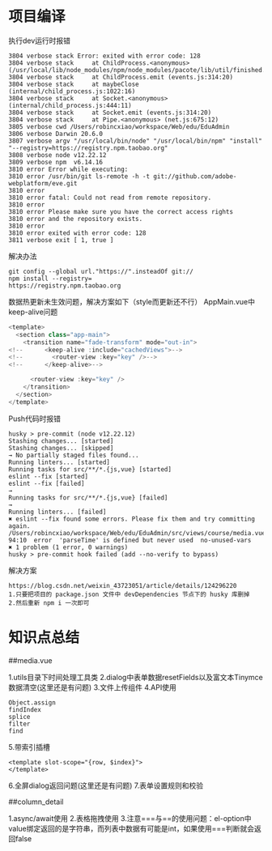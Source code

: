 
# 项目编译
执行dev运行时报错

```
3804 verbose stack Error: exited with error code: 128
3804 verbose stack     at ChildProcess.<anonymous> (/usr/local/lib/node_modules/npm/node_modules/pacote/lib/util/finished.js:12:19)
3804 verbose stack     at ChildProcess.emit (events.js:314:20)
3804 verbose stack     at maybeClose (internal/child_process.js:1022:16)
3804 verbose stack     at Socket.<anonymous> (internal/child_process.js:444:11)
3804 verbose stack     at Socket.emit (events.js:314:20)
3804 verbose stack     at Pipe.<anonymous> (net.js:675:12)
3805 verbose cwd /Users/robincxiao/workspace/Web/edu/EduAdmin
3806 verbose Darwin 20.6.0
3807 verbose argv "/usr/local/bin/node" "/usr/local/bin/npm" "install" "--registry=https://registry.npm.taobao.org"
3808 verbose node v12.22.12
3809 verbose npm  v6.14.16
3810 error Error while executing:
3810 error /usr/bin/git ls-remote -h -t git://github.com/adobe-webplatform/eve.git
3810 error
3810 error fatal: Could not read from remote repository.
3810 error
3810 error Please make sure you have the correct access rights
3810 error and the repository exists.
3810 error
3810 error exited with error code: 128
3811 verbose exit [ 1, true ]
```
解决办法
```
git config --global url."https://".insteadOf git://
npm install --registry=
https://registry.npm.taobao.org
```



数据热更新未生效问题，解决方案如下（style而更新还不行）
AppMain.vue中keep-alive问题

```js
<template>
  <section class="app-main">
    <transition name="fade-transform" mode="out-in">
<!--      <keep-alive :include="cachedViews">-->
<!--        <router-view :key="key" />-->
<!--      </keep-alive>-->

      <router-view :key="key" />
    </transition>
  </section>
</template>
```



Push代码时报错

```
husky > pre-commit (node v12.22.12)
Stashing changes... [started]
Stashing changes... [skipped]
→ No partially staged files found...
Running linters... [started]
Running tasks for src/**/*.{js,vue} [started]
eslint --fix [started]
eslint --fix [failed]
→ 
Running tasks for src/**/*.{js,vue} [failed]
→ 
Running linters... [failed]
✖ eslint --fix found some errors. Please fix them and try committing again.
/Users/robincxiao/workspace/Web/edu/EduAdmin/src/views/course/media.vue
94:10  error  'parseTime' is defined but never used  no-unused-vars
✖ 1 problem (1 error, 0 warnings)
husky > pre-commit hook failed (add --no-verify to bypass)
```
解决方案
```
https://blog.csdn.net/weixin_43723051/article/details/124296220
1.只要把项目的 package.json 文件中 devDependencies 节点下的 husky 库删掉
2.然后重新 npm i 一次即可
```
# 知识点总结
##media.vue

1.utils目录下时间处理工具类
2.dialog中表单数据resetFields以及富文本Tinymce数据清空(这里还是有问题)
3.文件上传组件
4.API使用
```
Object.assign
findIndex
splice
filter
find
```
5.带索引插槽
```vue
<template slot-scope="{row, $index}">
</template>
```
6.全屏dialog返回问题(这里还是有问题)
7.表单设置规则和校验

##column_detail

1.async/await使用
2.表格拖拽使用
3.注意===与==的使用问题：el-option中value绑定返回的是字符串，而列表中数据有可能是int，如果使用===判断就会返回false